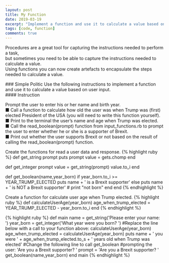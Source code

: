 ```yaml
---
layout: post
title: My Function
date: 2019-03-19
excerpt: "Implement a function and use it to calculate a value based on user input."
tags: [code, function]
comments: true
---
```

<p>
Procedures are a great tool for capturing the instructions needed to perform a task,<br>
but sometimes you need to be able to capture the instructions needed to calculate a value.<br>
Using functions you can now create artefacts to encapsulate the steps needed to calculate a value.
</p>
### Simple Politic
Use the following instructions to implement a function and use it to calculate a value based on user input.<br>
#### Instruction
<p>
Prompt the user to enter his or her name and birth year.<br>
■ Call a function to calculate how old the user was when Trump was (first) elected President of the USA (you will need to write this function yourself).<br>
■ Print to the terminal the user’s name and age when Trump was elected.<br>
■ Call the read_boolean(prompt) function from input_functions.rb to prompt the user to enter whether he or she is a supporter of Brexit.<br>
■ Print out whether the user supports Brexit or not based on the result of calling the read_boolean(prompt) function.<br>
</p>
 Create the functions for read a user data and response.
{% highlight ruby %}
def get_string prompt
	puts prompt
	value = gets.chomp
end

def get_integer prompt
	value = get_string(prompt)
	value.to_i
end

def get_boolean(name,year_born)
    if year_born.to_i >= YEAR_TRUMP_ELECTED
     puts name + ' is a Brexit supporter'
    else
     puts name + ' is NOT a Brexit supporter' # print "not born"
    end
end
{% endhighlight %}

 Create a function for calculate user age when Trump elected.
{% highlight ruby %}
def calculateUserAge(year_born)
  age_when_trump_elected = YEAR_TRUMP_ELECTED - year_born.to_i
end
{% endhighlight %}

{% highlight ruby %}
def main
  name = get_string('Please enter your name: ')
  year_born = get_integer('What year were you born? ')
  #Replace the line below with a call to your function above:
  calculateUserAge(year_born)
  age_when_trump_elected = calculateUserAge(year_born)
  puts name + ' you were ' + age_when_trump_elected.to_s + ' years old when Trump was elected'
  #Change the following line to call get_boolean
  #prompting the user: 'Are you a Brexit supporter? '
  prompt = 'Are you a Brexit supporter? '
  get_boolean(name,year_born)
end
main
{% endhighlight %}

